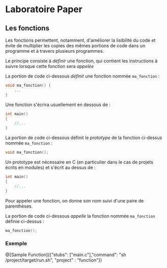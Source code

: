 # Laboratoire Paper

## Les fonctions

Les fonctions permettent, notamment, d'améliorer la lisibilité du code et évite de multiplier les copies des mêmes portions de code dans un programme et à travers plusieurs programmes.

Le principe consiste à *définir* une fonction, qui contient les instructions à suivre lorsque cette fonction sera *appelée*

La portion de code ci-dessous *définit* une fonction nommée `ma_fonction` :
```C
void ma_fonction() {
	...
}
```

Une fonction s'écrira usuellement en dessous de :
```C
int main()
{
    //...
}
```

La portion de code ci-dessous définit le *prototype* de la fonction ci-dessus nommée `ma_fonction` :
```C
void ma_fonction();
```

Un prototype est nécessaire en C (en particulier dans le cas de projets écrits en modules) et s'écrit au dessus de :
```C
int main()
{
    //...
}
```

Pour appeler une fonction, on donne son nom suivi d'une paire de parenthèses.

La portion de code ci-dessous *appelle* la fonction nommée `ma_fonction` définie ci-dessus :
```C
ma_fonction();
```



### Exemple

@[Sample Function]({"stubs": ["main.c"],"command": "sh /project/target/run.sh", "project" : "function"})